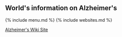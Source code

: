 ## World's information on Alzheimer's

{% include menu.md %}
{% include websites.md %}


[Alzheimer's Wiki Site](https://github.com/moqri/alzheimers/wiki)
